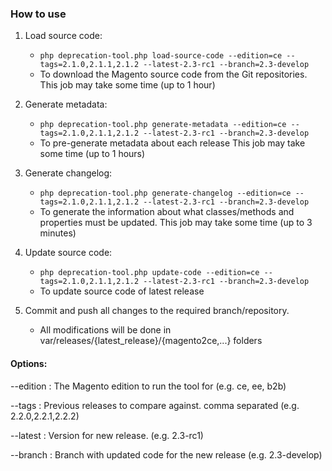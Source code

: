 ### How to use

 1. Load source code:
    - `php deprecation-tool.php load-source-code --edition=ce --tags=2.1.0,2.1.1,2.1.2 --latest-2.3-rc1 --branch=2.3-develop`
    - To download the Magento source code from the Git repositories. This job may take some time (up to 1 hour)
 
 2. Generate metadata:
    - `php deprecation-tool.php generate-metadata --edition=ce --tags=2.1.0,2.1.1,2.1.2 --latest-2.3-rc1 --branch=2.3-develop`
    - To pre-generate metadata about each release This job may take some time (up to 1 hours)

 3. Generate changelog:
    - `php deprecation-tool.php generate-changelog --edition=ce --tags=2.1.0,2.1.1,2.1.2 --latest-2.3-rc1 --branch=2.3-develop`
    - To generate the information about what classes/methods and properties must be updated. This job may take some time (up to 3 minutes)

 4. Update source code:
    - `php deprecation-tool.php update-code --edition=ce --tags=2.1.0,2.1.1,2.1.2 --latest-2.3-rc1 --branch=2.3-develop`
    - To update source code of latest release

 5. Commit and push all changes to the required branch/repository.
    - All modifications will be done in var/releases/{latest_release}/{magento2ce,...} folders


#### Options:
 --edition : The Magento edition to run the tool for (e.g. ce, ee, b2b)
 
 --tags : Previous releases to compare against. comma separated (e.g. 2.2.0,2.2.1,2.2.2)

 --latest : Version for new release. (e.g. 2.3-rc1)
 
 --branch : Branch with updated code for the new release (e.g. 2.3-develop)

